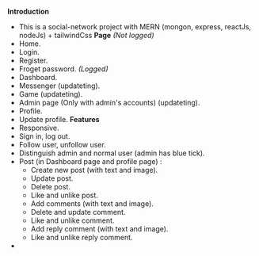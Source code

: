 **Introduction**
  - This is a social-network project with MERN (mongon, express, reactJs, nodeJs) + tailwindCss
**Page**
  _(Not logged)_
  - Home.
  - Login.
  - Register.
  - Froget password.
  _(Logged)_
  - Dashboard.
  - Messenger (updateting).
  - Game (updateting).
  - Admin page (Only with admin's accounts) (updateting).
  - Profile.
  - Update profile.
**Features**
  - Responsive.
  - Sign in, log out.
  - Follow user, unfollow user.
  - Distinguish admin and normal user (admin has blue tick).
  - Post (in Dashboard page and profile page) :
      + Create new post (with text and image).
      + Update post.
      + Delete post.
      + Like and unlike post.
      + Add comments (with text and image).
      + Delete and update comment.
      + Like and unlike comment.
      + Add reply comment (with text and image).
      + Like and unlike reply comment.
  - 

